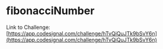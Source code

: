 # fibonacciNumber

Link to Challenge: [https://app.codesignal.com/challenge/hTvQiQuJTk9bSvY6n](https://app.codesignal.com/challenge/hTvQiQuJTk9bSvY6n)